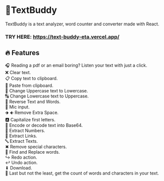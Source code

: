 # 📜TextBuddy
TextBuddy is a text analyzer, word counter and converter made with React.

### TRY HERE: https://text-buddy-eta.vercel.app/

## 🔥 Features
🎧 Reading a pdf or an email boring? Listen your text with just a click.<br>
❌ Clear text.<br>
📋 Copy text to clipboard.<br>
📑 Paste from clipboard.<br>
🔡 Change Uppercase text to Lowercase.<br>
🔠 Change Lowercase text to Uppercase.<br>
🔀 Reverse Text and Words.<br>
🎤 Mic input.<br>
🡺 🡸 Remove Extra Space.<br>
🅰 Capitalize first letters.<br>
🔑 Encode or decode text into Base64.<br>
🔢 Extract Numbers.<br>
🔗 Extract Links.<br>
🔤 Extract Texts.<br>
✖ Remove special characters.<br>
🔄 Find and Replace words.<br>
↪ Redo action.<br>
↩ Undo action.<br>
⬇ Download.<br>
🧮 Last but not the least, get the count of words and characters in your text.
